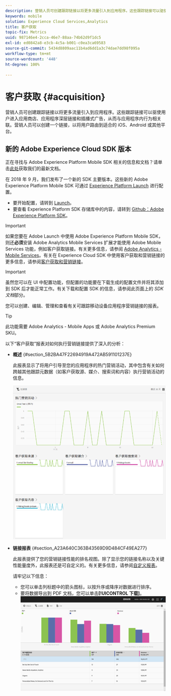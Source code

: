 ```yaml
---
description: 营销人员可创建跟踪链接以将更多流量引入到应用程序。这些跟踪链接可以驱使用户进入应用商店、应用程序深层链接和插播式广告，从而与应用程序内行为相关联。营销人员可以创建一个链接，以将用户路由到适合的 iOS、Android 或其他平台。
keywords: mobile
solution: Experience Cloud Services,Analytics
title: 客户获取
topic-fix: Metrics
uuid: 987146e4-2cca-46e7-88aa-74b62d9f1dc5
exl-id: ed0842a8-e3cb-4c5a-b001-c0ea3ca69583
source-git-commit: 5434d8809aac11b4ad6dd1a3c74dae7dd98f095a
workflow-type: tm+mt
source-wordcount: '448'
ht-degree: 100%

---
```


# 客户获取 {#acquisition}

营销人员可创建跟踪链接以将更多流量引入到应用程序。这些跟踪链接可以驱使用户进入应用商店、应用程序深层链接和插播式广告，从而与应用程序内行为相关联。营销人员可以创建一个链接，以将用户路由到适合的 iOS、Android 或其他平台。

## 新的 Adobe Experience Cloud SDK 版本

正在寻找与 Adobe Experience Platform Mobile SDK 相关的信息和文档？请单击[此处](https://aep-sdks.gitbook.io/docs/)获取我们的最新文档。

在 2018 年 9 月，我们发布了一个新的 SDK 主要版本。这些新的 Adobe Experience Platform Mobile SDK 可通过 [Experience Platform Launch](https://www.adobe.com/cn/experience-platform/launch.html) 进行配置。

* 要开始配置，请转到 [Launch](https://launch.adobe.com/)。
* 要查看 Experience Platform SDK 存储库中的内容，请转到 [Github：Adobe Experience Platform SDK](https://github.com/Adobe-Marketing-Cloud/acp-sdks)。

>[!IMPORTANT]
>
> 如果您要在 Adobe Launch 中使用 Adobe Experience Platform Mobile SDK，则还&#x200B;**必须**&#x200B;安装 Adobe Analytics Mobile Services 扩展才能使用 Adobe Mobile Services 功能，例如客户获取链接。有关更多信息，请参阅 [Adobe Analytics - Mobile Services](https://aep-sdks.gitbook.io/docs/using-mobile-extensions/adobe-analytics-mobile-services)。有关在 Experience Cloud SDK 中使用客户获取和营销链接的更多信息，请参阅[客户获取和营销链接](https://aep-sdks.gitbook.io/docs/using-mobile-extensions/adobe-analytics-mobile-services#acquisition-and-marketing-links)。

>[!IMPORTANT]
>
>虽然您可以在 UI 中配置功能，但配置的功能要在下载生成的配置文件并将其添加到 SDK 后才能正常工作。有关下载和配置 SDK 的信息，请参阅此页面上的 *SDK 文档*&#x200B;部分。

您可以创建、编辑、管理和查看有关可跟踪移动设备应用程序营销链接的报表。

>[!TIP]
>
>此功能需要 Adobe Analytics - Mobile Apps 或 Adobe Analytics Premium SKU。

以下“客户获取”报表对如何执行营销链接提供了深入的分析：

* **概述** {#section_5B2BA47F22694919A472AB591101237E}

   此报表显示了将用户引导至您的应用程序的热门营销活动，其中包含有关如何跨越其他跟踪元数据（如客户获取源、媒介、搜索词和内容）执行营销活动的信息。

   ![](assets/acquisition_overview.png)

* **链接报表** {#section_A23A640C363B43569D9D484CF49EA277}

   此报表提供了您的营销链接性能的排名视图。除了显示您的链接名称以及关键性能量度外，此报表还是可自定义的。有关更多信息，请参阅[自定义报表](/help/using/usage/reports-customize/t-reports-customize.md)。

   请牢记以下信息：

   * 您可以单击列标题中的箭头图标，以按升序或降序对数据进行排序。
   * 要将数据导出到 PDF 文档，您可以单击&#x200B;**[!UICONTROL 下载]**。
   ![](assets/acquisition_name.png)
